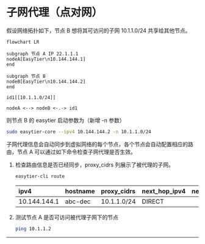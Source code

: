 # 子网代理（点对网）

假设网络拓扑如下，节点 B 想将其可访问的子网 10.1.1.0/24 共享给其他节点。

```mermaid
flowchart LR

subgraph 节点 A IP 22.1.1.1
nodeA[EasyTier\n10.144.144.1]
end

subgraph 节点 B
nodeB[EasyTier\n10.144.144.2]
end

id1[[10.1.1.0/24]]

nodeA <--> nodeB <-.-> id1

```

则节点 B 的 easytier 启动参数为（新增 -n 参数）

```sh
sudo easytier-core --ipv4 10.144.144.2 -n 10.1.1.0/24
```

子网代理信息会自动同步到虚拟网络的每个节点，各个节点会自动配置相应的路由，节点 A 可以通过如下命令检查子网代理是否生效。

1. 检查路由信息是否已经同步，proxy_cidrs 列展示了被代理的子网。

   ```sh
   easytier-cli route
   ```
   | ipv4         | hostname | proxy_cidrs | next_hop_ipv4 | next_hop_hostname | next_hop_lat | cost |
   | :----------- | :------- | :---------- | :------------ | :---------------- | :----------- | :--- |
   | 10.144.144.1 | abc-dec  | 10.1.1.0/24 | DIRECT        |                   | 3.25         | 1    |


2. 测试节点 A 是否可访问被代理子网下的节点

   ```sh
   ping 10.1.1.2
   ```

---